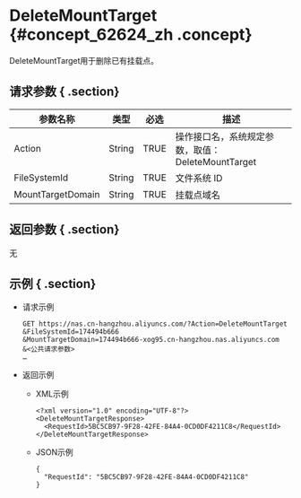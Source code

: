 # DeleteMountTarget {#concept_62624_zh .concept}

DeleteMountTarget用于删除已有挂载点。

## 请求参数 { .section}

|参数名称|类型|必选|描述|
|----|--|--|--|
|Action|String|TRUE|操作接口名，系统规定参数，取值：DeleteMountTarget|
|FileSystemId|String|TRUE|文件系统 ID|
|MountTargetDomain|String|TRUE|挂载点域名|

## 返回参数 { .section}

无

## 示例 { .section}

-   请求示例

    ```language-shell
    GET https://nas.cn-hangzhou.aliyuncs.com/?Action=DeleteMountTarget
    &FileSystemId=174494b666
    &MountTargetDomain=174494b666-xog95.cn-hangzhou.nas.aliyuncs.com
    &<公共请求参数>
    …
    
    ```

-   返回示例
    -   XML示例

        ```language-xml
        <?xml version="1.0" encoding="UTF-8"?>
        <DeleteMountTargetResponse>
          <RequestId>5BC5CB97-9F28-42FE-84A4-0CD0DF4211C8</RequestId>
        </DeleteMountTargetResponse>
        
        ```

    -   JSON示例

        ```language-json
        {
          "RequestId": "5BC5CB97-9F28-42FE-84A4-0CD0DF4211C8"
        }
        
        ```


